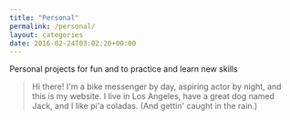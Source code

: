 ```yaml
---
title: "Personal"
permalink: /personal/
layout: categories
date: 2016-02-24T03:02:20+00:00
---
```


Personal projects for fun and to practice and learn new skills 

> Hi there! I'm a bike messenger by day, aspiring actor by night, and this is my website. I live in Los Angeles, have a great dog named Jack, and I like pi'a coladas. (And gettin' caught in the rain.)
